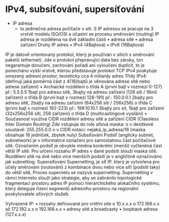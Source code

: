 # IPv4, subsíťování, supersíťování
 - IP adresa
   - to jedinečná adresa počítače v síti. S IP adresou se pracuje na 3 vrstvě modelu ISO/OSI a účastní se procesu směrování (routing)
IP adresa je rozdělena na dvě základní části
•	adresa sítě
•	adresa zařízení
Druhy IP adres
•	IPv4 (4Bajtová)
•	IPv6 (16Bajtová)

IP je datově orientovaný protokol, který je používán v sítích s směrování paketů (ethernet). Jde o protokol přepravující data bez záruky, tzn negarantuje doručení, zachování pořadí ani vyloučení duplicit, to je ponecháno vyšší vrstvě, kterou představuje protokol TCP
IPv4 poskytuje omezený  adresní prostor, teoreticky cca 4 miliardy adres
Třídy IPv4:
(definují jaká poměrná část z 4(16)bajtů je věnována adrese sítě nebo adrese zařízení)
•	Archaické rozdělení
o	třída A (první bajt v rozmezí 0-127) př.: 5.5.5.5
1bajt pro adresu sítě, 3bajty na adresu zařízení (128 sítí / 16mil zařízení)
o	třída B (první bajt v rozmezí 128-191) př.: 150.0.0.1
2bajty pro adresu sítě, 2bajty na adresu zařízení (64x256 sití / 256x256)
o	třída C (první bajt v rozmezí 192-223) př.: 199.10.10.1
3bajty pro sít, 1bajt pro zařízení (32x256x256 sítí, 256 zařízení)
o	třída D (multicastingové vysílání)
•	Současnost využívá CIDR rozdělení adresy sítě a zařízení
CIDR (Classless Inter Domain Routing)
Zde vstupuje do role síťová maska:
o	v desitkové soustavě: 255.255.0.0
o	v CIDR notaci: nejaká_ip_adresa/16 (maska obsahuje 16 jedniček, zbytek nuly)
Subsíťování
Podsíť (anglicky subnet, subnetwork) je v informatice označení pro samostatnou část počítačové sítě. Označením podsíť je obvykle míněna konkrétní (menší) vyčleněná část větší IP sítě. Pro určení rozsahu IP adres v dané podsíti slouží maska sítě. Rozdělení sítě na dvě nebo více menších podsítí je v angličtině označováno jak subnetting.
Supersíťování
Supernetting, je síť IP, který je vytvořena pro účely směrování (routování) z kombinace dvou nebo více síťí (podsítí taky) do větší sítě, Proces supernetu se nazývá supernetting. Supernetting v rámci Internetu slouží jako strategie, aby se zabránilo topologické fragmentaci prostoru adres IP pomocí hierarchického alokačního systému, který deleguje řízení segmentů adresního prostoru na regionální poskytovatele síťových služeb.


Vyhrazené IP:
•	rozsahy definované pro vnitřní síte
o	10.x.x.x
o	172.168.x.x až 172.192.x.x
o	192.168.x.x
•	adresy sítě a broadcasty
•	loopback adresa (127.x.x.x)
